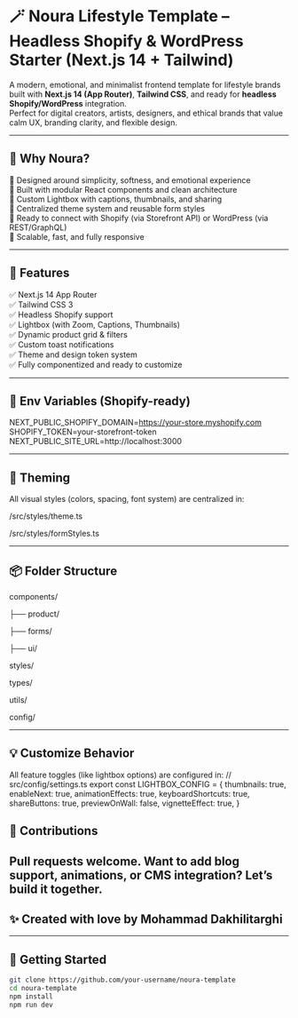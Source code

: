 # 🪄 Noura Lifestyle Template – Headless Shopify & WordPress Starter (Next.js 14 + Tailwind)

A modern, emotional, and minimalist frontend template for lifestyle brands built with **Next.js 14 (App Router)**, **Tailwind CSS**, and ready for **headless Shopify/WordPress** integration.  
Perfect for digital creators, artists, designers, and ethical brands that value calm UX, branding clarity, and flexible design.

---

## 🌟 Why Noura?

🔹 Designed around simplicity, softness, and emotional experience  
🔹 Built with modular React components and clean architecture  
🔹 Custom Lightbox with captions, thumbnails, and sharing  
🔹 Centralized theme system and reusable form styles  
🔹 Ready to connect with Shopify (via Storefront API) or WordPress (via REST/GraphQL)  
🔹 Scalable, fast, and fully responsive

---

## 🔧 Features

✅ Next.js 14 App Router  
✅ Tailwind CSS 3  
✅ Headless Shopify support  
✅ Lightbox (with Zoom, Captions, Thumbnails)  
✅ Dynamic product grid & filters  
✅ Custom toast notifications  
✅ Theme and design token system  
✅ Fully componentized and ready to customize

---

## 🔐 Env Variables (Shopify-ready)
NEXT_PUBLIC_SHOPIFY_DOMAIN=https://your-store.myshopify.com
SHOPIFY_TOKEN=your-storefront-token
NEXT_PUBLIC_SITE_URL=http://localhost:3000

---
## 🎨 Theming
All visual styles (colors, spacing, font system) are centralized in:

/src/styles/theme.ts

/src/styles/formStyles.ts

---
## 📦 Folder Structure

components/

├── product/

├── forms/

├── ui/

styles/

types/

utils/

config/

---
## 💡 Customize Behavior
All feature toggles (like lightbox options) are configured in:
// src/config/settings.ts
export const LIGHTBOX_CONFIG = {
  thumbnails: true,
  enableNext: true,
  animationEffects: true,
  keyboardShortcuts: true,
  shareButtons: true,
  previewOnWall: false,
  vignetteEffect: true,
}

## 🤝 Contributions
Pull requests welcome. Want to add blog support, animations, or CMS integration? Let’s build it together.
---

## ✨ Created with love by Mohammad Dakhilitarghi
---

## 🚀 Getting Started

```bash
git clone https://github.com/your-username/noura-template
cd noura-template
npm install
npm run dev




